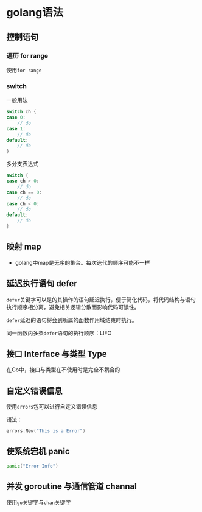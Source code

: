 # golang语法

## 控制语句

### 遍历 for range

使用`for range`

### switch

一般用法

```go
switch ch {
case 0:
    // do
case 1:
    // do
default:
    // do
}
```

多分支表达式

```go
switch {
case ch > 0:
    // do
case ch == 0:
    // do
case ch < 0:
	// do    
default:
    // do
}
```

## 映射 map

- golang中map是无序的集合。每次迭代的顺序可能不一样

## 延迟执行语句 defer

`defer`关键字可以是的其操作的语句延迟执行，便于简化代码，将代码结构与语句执行顺序相分离，避免相关逻辑分散而影响代码可读性。

`defer`延迟的语句将会到所属的函数作用域结束时执行。

同一函数内多条`defer`语句的执行顺序：LIFO

## 接口 Interface 与类型 Type

在Go中，接口与类型在不使用时是完全不耦合的

## 自定义错误信息

使用`errors`包可以进行自定义错误信息

语法：

```go
errors.New("This is a Error")
```

## 使系统宕机 panic

```go
panic("Error Info")
```

## 并发 goroutine 与通信管道 channal

使用`go`关键字与`chan`关键字

